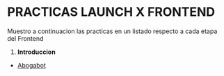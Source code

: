 # PRACTICAS LAUNCH X FRONTEND

Muestro a continuacion las practicas en un listado respecto a cada etapa del Frontend

1. **Introduccion**
- [Abogabot](.Frontend%20Practicas/Abogabot/1-Abogabot.md)

